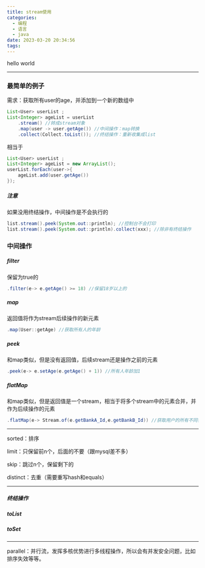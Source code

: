 ```yaml
---
title: stream使用
categories:
  - 编程
  - 语言
  - java
date: 2023-03-20 20:34:56
tags:
---
```


hello world

---

### 最简单的例子

需求：获取所有user的age，并添加到一个新的数组中

```java
List<User> userList ;
List<Integer> ageList = userList
    .stream() //转成stream对象
    .map(user -> user.getAge()) //中间操作：map转换
    .collect(Collect.toList()); //终结操作：重新收集成list
```

相当于

```java
List<User> userList ;
List<Integer> ageList = new ArrayList();
userList.forEach(user->{
	ageList.add(user.getAge())
});
```

##### 注意

如果没用终结操作，中间操作是不会执行的

```java
list.stream().peek(System.out::println); //控制台不会打印
list.stream().peek(System.out::println).collect(xxx); //除非有终结操作
```

### 中间操作

##### filter

保留为true的

```java
.filter(e-> e.getAge() >= 18) //保留18岁以上的
```

##### map

返回值将作为stream后续操作的新元素

```java
.map(User::getAge) //获取所有人的年龄
```

##### peek

和map类似，但是没有返回值，后续stream还是操作之前的元素

```java
.peek(e-> e.setAge(e.getAge() + 1)) //所有人年龄加1
```

##### flatMap

和map类似，但是返回值是一个stream，相当于将多个stream中的元素合并，并作为后续操作的元素

```java
.flatMap(e-> Stream.of(e.getBankA_Id,e.getBankB_Id)) //获取用户的所有不同银行的卡号
```

---

sorted：排序

limit：只保留前n个，后面的不要（跟mysql差不多）

skip：跳过n个，保留剩下的

distinct：去重（需要重写hash和equals）

---

##### 终结操作

##### toList

##### toSet



---

parallel：并行流，发挥多核优势进行多线程操作，所以会有并发安全问题，比如排序失效等等。